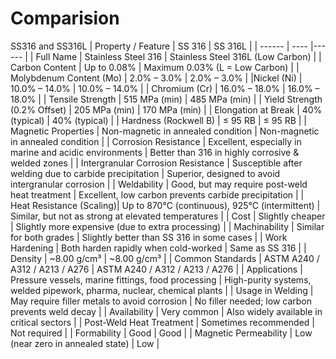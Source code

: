 # Comparision
SS316 and SS316L
| Property / Feature | SS 316 | SS 316L |
| ------ | ---- |------ |
| Full Name | Stainless Steel 316 | Stainless Steel 316L (Low Carbon) |
| Carbon Content | Up to 0.08% |	Maximum 0.03% (L = Low Carbon) |
| Molybdenum Content (Mo) |	2.0% – 3.0% | 2.0% – 3.0% |
|Nickel (Ni) |	10.0% – 14.0% |	10.0% – 14.0% |
| Chromium (Cr) |	16.0% – 18.0% |	16.0% – 18.0% |
| Tensile Strength |	515 MPa (min) |	485 MPa (min) |
| Yield Strength (0.2% Offset) |	205 MPa (min) |	170 MPa (min) |
| Elongation at Break |	40% (typical)	| 40% (typical) |
| Hardness (Rockwell B) |	≤ 95 RB	| ≤ 95 RB |
| Magnetic Properties |	Non-magnetic in annealed condition |	Non-magnetic in annealed condition |
| Corrosion Resistance |	Excellent, especially in marine and acidic environments |	Better than 316 in highly corrosive & welded zones |
| Intergranular Corrosion Resistance |	Susceptible after welding due to carbide precipitation |	Superior, designed to avoid intergranular corrosion |
| Weldability |	Good, but may require post-weld heat treatment |	Excellent, low carbon prevents carbide precipitation |
| Heat Resistance (Scaling)| Up to 870°C (continuous), 925°C (intermittent) |	Similar, but not as strong at elevated temperatures |
| Cost |	Slightly cheaper |	Slightly more expensive (due to extra processing) |
| Machinability |	Similar for both grades |	Slightly better than SS 316 in some cases |
| Work Hardening |	Both harden rapidly when cold-worked |	Same as SS 316 |
| Density |	~8.00 g/cm³ |	~8.00 g/cm³ |
| Common Standards |	ASTM A240 / A312 / A213 / A276 |	ASTM A240 / A312 / A213 / A276 |
| Applications |	Pressure vessels, marine fittings, food processing |	High-purity systems, welded pipework, pharma, nuclear, chemical plants |
| Usage in Welding |	May require filler metals to avoid corrosion |	No filler needed; low carbon prevents weld decay |
| Availability |	Very common	| Also widely available in critical sectors |
| Post-Weld Heat Treatment |	Sometimes recommended |	Not required |
| Formability |	Good |	Good |
| Magnetic Permeability |	Low (near zero in annealed state) |	Low |
